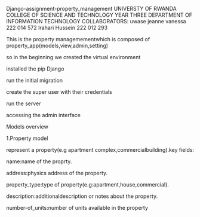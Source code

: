 Django-assignment-property_management 
UNIVERSTY OF RWANDA
COLLEGE OF SCIENCE AND TECHNOLOGY
YEAR THREE
DEPARTMENT OF INFORMATION TECHNOLOGY
COLLABORATORS:
uwase jeanne vanessa      222 014 572
Irahari Hussein           222 012 293

This is the property managemementwhich is composed of property_app(models,view,admin,setting)

so in the beginning we created the virtual environment 


installed the pip Django


run the initial migration 

create the super user with their credentials


run the server

accessing the admin interface

Models overview

1.Property model

represent a property(e.g apartment complex,commercialbuilding).key fields:

name:name of the proprty.

address:physics address of the property.

property_type:type of property(e.g:apartment,house,commercial).


description:additionaldescription or notes about the property.

number-of_units:number of units available in the property
